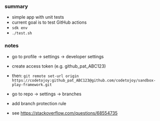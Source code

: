 
### summary

* simple app with unit tests
* current goal is to test GitHub actions
* `sdk env`
* `./test.sh`

### notes

* go to profile -> settings -> developer settings
* create access token (e.g. github_pat_ABC123)
* then: `git remote set-url origin https://codetojoy:github_pat_ABC123@github.com/codetojoy/sandbox-play-framework.git `

* go to repo -> settings -> branches
* add branch protection rule  
* see https://stackoverflow.com/questions/68554735

